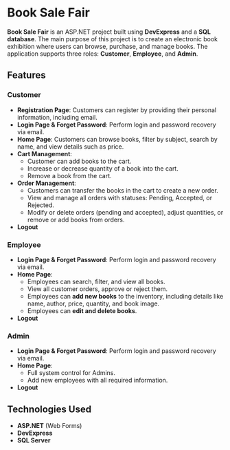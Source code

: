﻿# Book Sale Fair

**Book Sale Fair** is an ASP.NET project built using **DevExpress** and a **SQL database**. The main purpose of this project is to create an electronic book exhibition where users can browse, purchase, and manage books. The application supports three roles: **Customer**, **Employee**, and **Admin**.

## Features

### Customer
- **Registration Page**: Customers can register by providing their personal information, including email.
- **Login Page & Forget Password**: Perform login and password recovery via email.
- **Home Page**: Customers can browse books, filter by subject, search by name, and view details such as price.
- **Cart Management**:
	- Customer can add books to the cart.
	- Increase or decrease quantity of a book into the cart.
	- Remove a book from the cart.
- **Order Management**:
  - Customers can transfer the books in the cart to create a new order.
  - View and manage all orders with statuses: Pending, Accepted, or Rejected.
  - Modify or delete orders (pending and accepted), adjust quantities, or remove or add books from orders.
- **Logout**

### Employee
- **Login Page & Forget Password**: Perform login and password recovery via email.
- **Home Page**:
  - Employees can search, filter, and view all books.
  - View all customer orders, approve or reject them.
  - Employees can **add new books** to the inventory, including details like name, author, price, quantity, and book image.
  - Employees can **edit and delete books**.
- **Logout**

### Admin
- **Login Page & Forget Password**: Perform login and password recovery via email.
- **Home Page**:
  - Full system control for Admins.
  - Add new employees with all required information.
- **Logout**


## Technologies Used
- **ASP.NET** (Web Forms)
- **DevExpress**
- **SQL Server**
